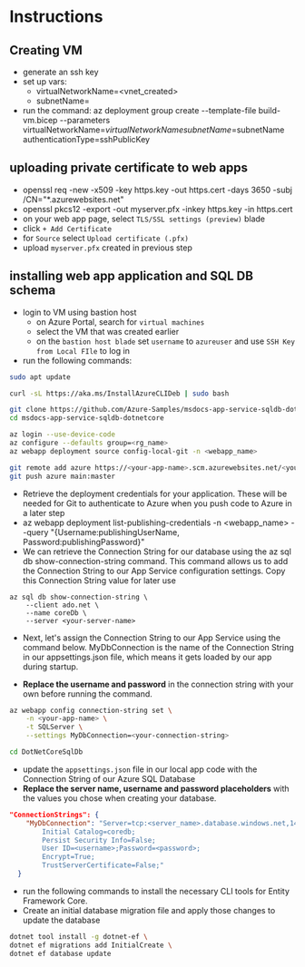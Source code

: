 # Instructions

## Creating VM

* generate an ssh key
* set up vars:
  * virtualNetworkName=<vnet_created>
  * subnetName=<appSubnet>
* run the command: az deployment group create --template-file build-vm.bicep --parameters virtualNetworkName=$virtualNetworkName subnetName=$subnetName authenticationType=sshPublicKey 

## uploading private certificate to web apps

* openssl req -new -x509 -key https.key -out https.cert -days 3650 -subj /CN="*.azurewebsites.net"
* openssl pkcs12 -export -out myserver.pfx -inkey https.key -in https.cert
* on your web app page, select `TLS/SSL settings (preview)` blade
* click `+ Add Certificate`
* for `Source` select `Upload certificate (.pfx)`
* upload `myserver.pfx` created in previous step

## installing web app application and SQL DB schema

* login to VM using bastion host
  * on Azure Portal, search for `virtual machines`
  * select the VM that was created earlier
  * on the `bastion host blade` set `username` to `azureuser` and use `SSH Key from Local FIle` to log in
* run the following commands:

```bash
sudo apt update

curl -sL https://aka.ms/InstallAzureCLIDeb | sudo bash

git clone https://github.com/Azure-Samples/msdocs-app-service-sqldb-dotnetcore.git
cd msdocs-app-service-sqldb-dotnetcore

az login --use-device-code
az configure --defaults group=<rg_name>
az webapp deployment source config-local-git -n <webapp_name>

git remote add azure https://<your-app-name>.scm.azurewebsites.net/<your-app-name>.git
git push azure main:master
```

* Retrieve the deployment credentials for your application. These will be needed for Git to authenticate to Azure when you push code to Azure in a later step
* az webapp deployment list-publishing-credentials -n <webapp_name> --query "{Username:publishingUserName, Password:publishingPassword}"
* We can retrieve the Connection String for our database using the az sql db show-connection-string command. This command allows us to add the Connection String to our App Service configuration settings. Copy this Connection String value for later use

```cli
az sql db show-connection-string \
    --client ado.net \
    --name coreDb \
    --server <your-server-name>
```

* Next, let's assign the Connection String to our App Service using the command below. MyDbConnection is the name of the Connection String in our appsettings.json file, which means it gets loaded by our app during startup.

* **Replace the username and password** in the connection string with your own before running the command.

```bash
az webapp config connection-string set \
    -n <your-app-name> \
    -t SQLServer \
    --settings MyDbConnection=<your-connection-string>
```

```bash
cd DotNetCoreSqlDb
```

* update the `appsettings.json` file in our local app code with the Connection String of our Azure SQL Database
* **Replace the server name, username and password placeholders** with the values you chose when creating your database.

```json
"ConnectionStrings": {
    "MyDbConnection": "Server=tcp:<server_name>.database.windows.net,1433;
        Initial Catalog=coredb;
        Persist Security Info=False;
        User ID=<username>;Password=<password>;
        Encrypt=True;
        TrustServerCertificate=False;"
  }
```

* run the following commands to install the necessary CLI tools for Entity Framework Core. 
* Create an initial database migration file and apply those changes to update the database

```bash
dotnet tool install -g dotnet-ef \
dotnet ef migrations add InitialCreate \
dotnet ef database update
```


